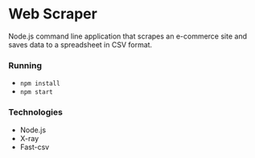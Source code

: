 # Web Scraper

Node.js command line application that scrapes an e-commerce site and saves data to a spreadsheet in CSV format.

### Running

- `npm install`
- `npm start`

### Technologies

- Node.js
- X-ray
- Fast-csv
